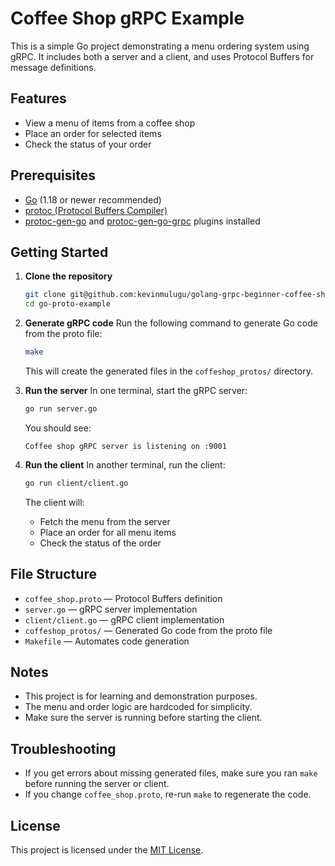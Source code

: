 # Coffee Shop gRPC Example

This is a simple Go project demonstrating a menu ordering system using gRPC. It includes both a server and a client, and uses Protocol Buffers for message definitions.

## Features
- View a menu of items from a coffee shop
- Place an order for selected items
- Check the status of your order

## Prerequisites
- [Go](https://golang.org/dl/) (1.18 or newer recommended)
- [protoc (Protocol Buffers Compiler)](https://grpc.io/docs/protoc-installation/)
- [protoc-gen-go](https://pkg.go.dev/google.golang.org/protobuf/cmd/protoc-gen-go) and [protoc-gen-go-grpc](https://pkg.go.dev/google.golang.org/grpc/cmd/protoc-gen-go-grpc) plugins installed

## Getting Started

1. **Clone the repository**
   ```sh
   git clone git@github.com:kevinmulugu/golang-grpc-beginner-coffee-shop.git go-proto-example
   cd go-proto-example
   ```

2. **Generate gRPC code**
   Run the following command to generate Go code from the proto file:
   ```sh
   make
   ```
   This will create the generated files in the `coffeshop_protos/` directory.

3. **Run the server**
   In one terminal, start the gRPC server:
   ```sh
   go run server.go
   ```
   You should see:
   ```
   Coffee shop gRPC server is listening on :9001
   ```

4. **Run the client**
   In another terminal, run the client:
   ```sh
   go run client/client.go
   ```
   The client will:
   - Fetch the menu from the server
   - Place an order for all menu items
   - Check the status of the order

## File Structure
- `coffee_shop.proto` — Protocol Buffers definition
- `server.go` — gRPC server implementation
- `client/client.go` — gRPC client implementation
- `coffeshop_protos/` — Generated Go code from the proto file
- `Makefile` — Automates code generation

## Notes
- This project is for learning and demonstration purposes.
- The menu and order logic are hardcoded for simplicity.
- Make sure the server is running before starting the client.

## Troubleshooting
- If you get errors about missing generated files, make sure you ran `make` before running the server or client.
- If you change `coffee_shop.proto`, re-run `make` to regenerate the code.

## License

This project is licensed under the [MIT License](LICENSE).
